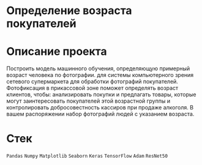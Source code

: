 # Определение возраста покупателей
# Описание проекта
Построить модель машинного обучения, определяющую примерный возраст человека по фотографии. 
для системы компьютерного зрения сетевого супермаркета для обработки фотографий покупателей. 
Фотофиксация в прикассовой зоне поможет определять возраст клиентов, чтобы: анализировать покупки и предлагать товары, которые могут заинтересовать 
покупателей этой возрастной группы и контролировать добросовестность кассиров при продаже алкоголя. В вашем распоряжении набор фотографий людей с указанием возраста.

# Стек 
`Pandas` `Numpy` `Matplotlib` `Seaborn` `Keras` `TensorFlow` `Adam` `ResNet50`

